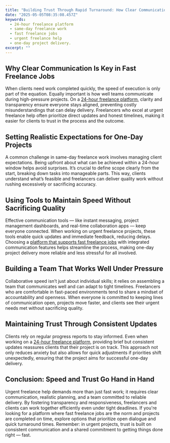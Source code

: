 ```yaml
---
title: "Building Trust Through Rapid Turnaround: How Clear Communication Powers Urgent Freelance Projects"
date: "2025-05-05T08:35:08.457Z"
keywords:
  - 24-hour freelance platform
  - same-day freelance work
  - fast freelance jobs
  - urgent freelance help
  - one-day project delivery.
excerpt: ""
---
```


## Why Clear Communication Is Key in Fast Freelance Jobs

When clients need work completed quickly, the speed of execution is only part of the equation. Equally important is how well teams communicate during high-pressure projects. On a [24-hour freelance platform](https://yourwebsite.com/24-hour-freelance-platform), clarity and transparency ensure everyone stays aligned, preventing costly misunderstandings that can delay delivery. Freelancers who excel at urgent freelance help often prioritize direct updates and honest timelines, making it easier for clients to trust in the process and the outcome.

## Setting Realistic Expectations for One-Day Projects

A common challenge in same-day freelance work involves managing client expectations. Being upfront about what can be achieved within a 24-hour window helps avoid surprises. It’s crucial to define scope clearly from the start, breaking down tasks into manageable parts. This way, clients understand what’s feasible and freelancers can deliver quality work without rushing excessively or sacrificing accuracy.

## Using Tools to Maintain Speed Without Sacrificing Quality

Effective communication tools — like instant messaging, project management dashboards, and real-time collaboration apps — keep everyone connected. When working on urgent freelance projects, these tools enable quick updates and immediate feedback, reducing delays. Choosing a [platform that supports fast freelance jobs](https://yourwebsite.com/fast-freelance-jobs) with integrated communication features helps streamline the process, making one-day project delivery more reliable and less stressful for all involved.

## Building a Team That Works Well Under Pressure

Collaborative speed isn’t just about individual skills; it relies on assembling a team that communicates well and can adapt to tight timelines. Freelancers who are comfortable in fast-paced environments tend to share a mindset of accountability and openness. When everyone is committed to keeping lines of communication open, projects move faster, and clients see their urgent needs met without sacrificing quality.

## Maintaining Trust Through Consistent Updates

Clients rely on regular progress reports to stay informed. Even when working on a [24-hour freelance platform](https://yourwebsite.com/24-hour-freelance-platform), providing brief but consistent updates reassures clients that their project is on track. This approach not only reduces anxiety but also allows for quick adjustments if priorities shift unexpectedly, ensuring that the project aims for successful one-day delivery.

## Conclusion: Speed and Trust Go Hand in Hand

Urgent freelance help demands more than just fast work; it requires clear communication, realistic planning, and a team committed to reliable delivery. By fostering transparency and responsiveness, freelancers and clients can work together efficiently even under tight deadlines. If you're looking for a platform where fast freelance jobs are the norm and projects are completed on time, explore options that prioritize open dialogue and quick turnaround times. Remember: in urgent projects, trust is built on consistent communication and a shared commitment to getting things done right — fast.